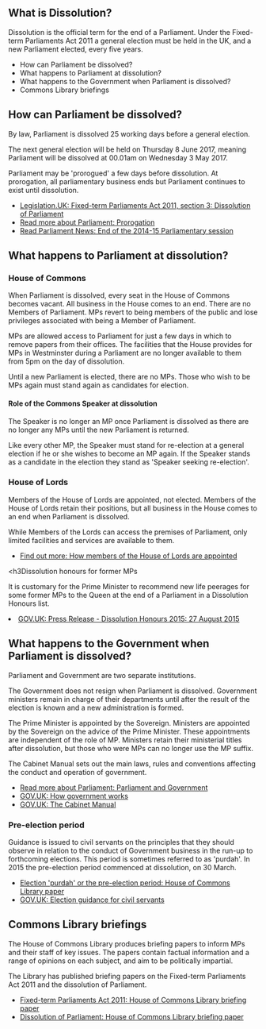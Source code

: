 <h2> What is Dissolution?</h2>

<p>Dissolution is the official term for the end of a Parliament. Under the Fixed-term Parliaments Act 2011 a general election must be held in the UK, and a new Parliament elected, every five years.</p>

<ul class="list-bullet">
  <li>How can Parliament be dissolved?</li>
  <li>What happens to Parliament at dissolution?</li>
  <li>What happens to the Government when Parliament is dissolved?</li>
  <li>Commons Library briefings</li>
</ul>

<section class="highlight--status theme--grey-4" id="contextual__dissolution">
<h2>How can Parliament be dissolved?</h2>
<p>By law, Parliament is dissolved 25 working days before a general election.</p>

<p>The next general election will be held on Thursday 8 June 2017, meaning Parliament will be dissolved at 00.01am on Wednesday 3 May 2017.</p>

<p>Parliament may be 'prorogued' a few days before dissolution. At prorogation, all parliamentary business ends but Parliament continues to exist until dissolution.</p>

<ul>
  <li><a href="http://www.legislation.gov.uk/ukpga/2011/14/section/3">Legislation.UK: Fixed-term Parliaments Act 2011, section 3: Dissolution of Parliament</a></li>
  <li><a href="http://www.parliament.uk/about/how/occasions/prorogation/">Read more about Parliament: Prorogation</a></li>
  <li><a href="http://www.parliament.uk/business/news/2015/march/prorogation-end-of-session/">Read Parliament News: End of the 2014-15 Parliamentary session</a></li>
  </ul>
</section>

<h2>What happens to Parliament at dissolution?</h2>

<h3>House of Commons</h3>

<p>When Parliament is dissolved, every seat in the House of Commons becomes vacant. All business in the House comes to an end. There are no Members of Parliament. MPs revert to being members of the public and lose privileges associated with being a Member of Parliament.</p>

<p>MPs are allowed access to Parliament for just a few days in which to remove papers from their offices. The facilities that the House provides for MPs in Westminster during a Parliament are no longer available to them from 5pm on the day of dissolution.</p>

<p>Until a new Parliament is elected, there are no MPs. Those who wish to be MPs again must stand again as candidates for election.</p>

<h4>Role of the Commons Speaker at dissolution</h4>

<p>The Speaker is no longer an MP once Parliament is dissolved as there are no longer any MPs until the new Parliament is returned.<p>

<p>Like every other MP, the Speaker must stand for re-election at a general election if he or she wishes to become an MP again. If the Speaker stands as a candidate in the election they stand as 'Speaker seeking re-election'.</p>

<h3>House of Lords</h3>

<p>Members of the House of Lords are appointed, not elected. Members of the House of Lords retain their positions, but all business in the House comes to an end when Parliament is dissolved.</p>

<p>While Members of the Lords can access the premises of Parliament, only limited facilities and services are available to them.</p>

<ul>
  <li><a href="http://www.parliament.uk/business/lords/whos-in-the-house-of-lords/members-and-their-roles/how-members-are-appointed">Find out more: How members of the House of Lords are appointed</a></li>
</ul>

<h3Dissolution honours for former MPs</h3>

<p>It is customary for the Prime Minister to recommend new life peerages for some former MPs to the Queen at the end of a Parliament in a Dissolution Honours list.</p>

<li><a href="https://www.gov.uk/government/news/dissolution-honours-2015">GOV.UK: Press Release - Dissolution Honours 2015: 27 August 2015</a></li>

<h2>What happens to the Government when Parliament is dissolved?</h2>

<p>Parliament and Government are two separate institutions.</p>

<p>The Government does not resign when Parliament is dissolved. Government ministers remain in charge of their departments until after the result of the election is known and a new administration is formed.</p>

<p>The Prime Minister is appointed by the Sovereign. Ministers are appointed by the Sovereign on the advice of the Prime Minister. These appointments are independent of the role of MP. Ministers retain their ministerial titles after dissolution, but those who were MPs can no longer use the MP suffix.</p>

<p>The Cabinet Manual sets out the main laws, rules and conventions affecting the conduct and operation of government.</p>

<ul>
  <li><a href="http://www.parliament.uk/about/how/role/parliament-government/">Read more about Parliament: Parliament and Government</a></li>
  <li><a href="https://www.gov.uk/government/how-government-works">GOV.UK: How government works</a></li>
  <li><a href="https://www.gov.uk/government/publications/cabinet-manual">GOV.UK: The Cabinet Manual</a></li>
</ul>

<h3>Pre-election period</h3>

<p>Guidance is issued to civil servants on the principles that they should observe in relation to the conduct of Government business in the run-up to forthcoming elections. This period is sometimes referred to as 'purdah'. In 2015 the pre-election period commenced at dissolution, on 30 March.</p>

<ul>
  <li><a href="http://www.parliament.uk/briefing-papers/SN05262/election-purdah-or-the-preelection-period">Election 'purdah' or the pre-election period: House of Commons Library paper</a></li>
  <li><a href="https://www.gov.uk/government/publications/election-guidance-for-civil-servants">GOV.UK: Election guidance for civil servants</a></li>
</ul>

<h2>Commons Library briefings</h2>

<p>The House of Commons Library produces briefing papers to inform MPs and their staff of key issues. The papers contain factual information and a range of opinions on each subject, and aim to be politically impartial.</p>

<p>The Library has published briefing papers on the Fixed-term Parliaments Act 2011 and the dissolution of Parliament.</p>

<ul>
  <li><a href="http://www.parliament.uk/business/publications/research/briefing-papers/SN06111/fixedterm-parliaments-act-2011">Fixed-term Parliaments Act 2011: House of Commons Library briefing paper</a></li>
  <li><a href="http://www.parliament.uk/business/publications/research/briefing-papers/SN05085/dissolution-of-parliament">Dissolution of Parliament: House of Commons Library briefing paper</a></li>
</ul>
